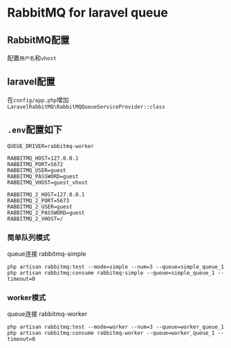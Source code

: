 # RabbitMQ for laravel queue

## RabbitMQ配置

配置`用户名`和`vhost`

## laravel配置

在`config/app.php`增加`LaravelRabbitMQ\RabbitMQQueueServiceProvider::class`

## `.env`配置如下

```
QUEUE_DRIVER=rabbitmq-worker

RABBITMQ_HOST=127.0.0.1
RABBITMQ_PORT=5672
RABBITMQ_USER=guest
RABBITMQ_PASSWORD=guest
RABBITMQ_VHOST=guest_vhost

RABBITMQ_2_HOST=127.0.0.1
RABBITMQ_2_PORT=5673
RABBITMQ_2_USER=guest
RABBITMQ_2_PASSWORD=guest
RABBITMQ_2_VHOST=/
```

### 简单队列模式

queue连接 rabbitmq-simple
```shell
php artisan rabbitmq:test --mode=simple --num=3 --queue=simple_queue_1
php artisan rabbitmq:consume rabbitmq-simple --queue=simple_queue_1 --timeout=0
```
### worker模式

queue连接  rabbitmq-worker
```shell
php artisan rabbitmq:test --mode=worker --num=3 --queue=worker_queue_1
php artisan rabbitmq:consume rabbitmq-worker --queue=worker_queue_1 --timeout=0
```
